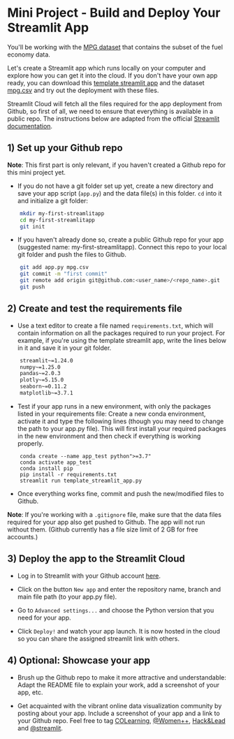 Mini Project - Build and Deploy Your Streamlit App
========================

You'll be working with the [MPG dataset](https://ggplot2.tidyverse.org/reference/mpg.html) that contains the subset of the fuel economy data. 

Let's create a Streamlit app which runs locally on your computer and explore how you can get it into the cloud.
If you don't have your own app ready, you can download this [template streamlit app](template_streamlit_app.py) and the dataset [mpg.csv](https://drive.google.com/file/d/1w_udatZPqdyrIdtM1FBZgbMt0VouiqPz/view?usp=sharing) and try out the deployment with these files.

Streamlit Cloud will fetch all the files required for the app deployment from Github, so first of all, we need to ensure that everything is available in a public repo.
The instructions below are adapted from the official [Streamlit documentation](https://docs.streamlit.io/streamlit-cloud/get-started/deploy-an-app).

## 1) Set up your Github repo ##


**Note**: This first part is only relevant, if you haven't created a Github repo for this mini project yet.

- If you do not have a git folder set up yet, create a new directory and save your app script (``app.py``) and the data file(s) in this folder. ``cd`` into it and initialize a git folder:

```bash
    mkdir my-first-streamlitapp
    cd my-first-streamlitapp
    git init
```

- If you haven't already done so, create a public Github repo for your app (suggested name: my-first-streamlitapp). Connect this repo to your local git folder and push the files to Github.

```bash
    git add app.py mpg.csv
    git commit -m "first commit"
    git remote add origin git@github.com:<user_name>/<repo_name>.git
    git push
```

## 2) Create and test the requirements file ##

- Use a text editor to create a file named `requirements.txt`, which will contain information on all the packages required to run your project. For example, if you're using the template streamlit app, write the lines below in it and save it in your git folder.

```bash
    streamlit~=1.24.0
    numpy~=1.25.0
    pandas~=2.0.3
    plotly~=5.15.0
    seaborn~=0.11.2
    matplotlib~=3.7.1
```

- Test if your app runs in a new environment, with only the packages listed in your requirements file: Create a new conda environment, activate it and type the following lines (though you may need to change the path to your app.py file). This will first install your required packages in the new environment and then check if everything is working properly.

```
    conda create --name app_test python">=3.7"
    conda activate app_test
    conda install pip
    pip install -r requirements.txt
    streamlit run template_streamlit_app.py
```

- Once everything works fine, commit and push the new/modified files to Github.

**Note**: If you're working with a `.gitignore` file, make sure that the data files required for your app also get pushed to Github.
The app will not run without them. (Github currently has a file size limit of 2 GB for free accounts.)


## 3) Deploy the app to the Streamlit Cloud ##


- Log in to Streamlit with your Github account [here](https://share.streamlit.io/).

- Click on the button ``New app`` and enter the repository name, branch and main file path (to your app.py file).

- Go to ``Advanced settings...`` and choose the Python version that you need for your app.

- Click ``Deploy!`` and watch your app launch. It is now hosted in the cloud so you can share the assigned streamlit link with others.


## 4) Optional: Showcase your app ##


- Brush up the Github repo to make it more attractive and understandable: Adapt the README file to explain your work, add a screenshot of your app, etc.

- Get acquainted with the vibrant online data visualization community by posting about your app. Include a screenshot of your app and a link to your Github repo. Feel free to tag [COLearning](https://www.linkedin.com/school/constructor-learning/), [@Women++](https://www.linkedin.com/company/womenplusplus/), [Hack&Lead](https://www.linkedin.com/company/hackandlead/) and [@streamlit](https://twitter.com/streamlit?lang=en).
